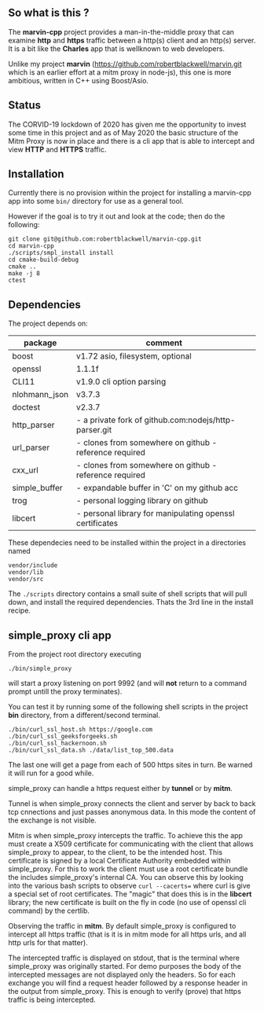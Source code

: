 ## So what is this ?
The __marvin-cpp__ project provides a man-in-the-middle proxy that can examine __http__ and __https__ traffic between a http(s) client and an http(s) server. It is a bit like the __Charles__  app that is wellknown to web developers.

Unlike my project __marvin__ (https://github.com/robertblackwell/marvin.git  which is an earlier effort at a mitm proxy in node-js), this one is more ambitious, written in C++ using Boost/Asio.

## Status

The CORVID-19 lockdown of 2020 has given me the opportunity to invest some time in this project and as of May 2020 the basic structure of the Mitm Proxy is now in place and there is a cli app that is able to intercept and view __HTTP__ and __HTTPS__ traffic. 

## Installation

Currently there is no provision within the project for installing a marvin-cpp app into some `bin/` directory for use as a general tool.

However if the goal is to try it out and look at the code; then do the following:

```
git clone git@github.com:robertblackwell/marvin-cpp.git
cd marvin-cpp
./scripts/smpl_install install
cd cmake-build-debug
cmake ..
make -j 8
ctest
```

## Dependencies
The project depends on:

| package | comment |
|--------------|--------------------|
| boost | v1.72 asio, filesystem, optional |
| openssl | 1.1.1f |
| CLI11 | v1.9.0 cli option parsing|
| nlohmann_json | v3.7.3 |
| doctest | v2.3.7 |
| http_parser | - a private fork of github.com:nodejs/http-parser.git|
|url_parser |- clones from somewhere on github - reference required|
|cxx_url |- clones from somewhere on github - reference required|
|simple_buffer |- expandable buffer in 'C' on my github acc|
|trog |- personal logging library on github|
|libcert |- personal library for manipulating openssl certificates|

These dependecies need to be installed within the project in a directories named

```
vendor/include
vendor/lib
vendor/src
```
The `./scripts` directory contains a small suite of shell scripts that will pull down, and install the required dependencies. Thats the 3rd line in the install recipe.

## simple_proxy cli app

From the project root directory executing
```
./bin/simple_proxy
```
will start a proxy listening on port 9992 (and will __not__ return to a command prompt untill the proxy terminates).

You can test it by running some of the following shell scripts in the project __bin__ directory, from a different/second terminal.

```
./bin/curl_ssl_host.sh https://google.com
./bin/curl_ssl_geeksforgeeks.sh
./bin/curl_ssl_hackernoon.sh
./bin/curl_ssl_data.sh ./data/list_top_500.data
```
The last one will get a page from each of 500 https sites in turn. Be warned it will run for a good while.

simple_proxy can handle a https request either by __tunnel__ or by __mitm__.

Tunnel is when simple_proxy connects the client and server by back to back tcp cnnections and just passes anonymous data. In this mode the content of the exchange is not visible.

Mitm is when simple_proxy intercepts the traffic. To achieve this the app must create a X509 certificate for communicating with the client that allows simple_proxy to appear, to the client, to be the intended host. This certificate is signed by a local Certificate Authority embedded within simple_proxy. For this to work the client must use a root certificate bundle the includes simple_proxy's internal CA. You can observe this by looking into the various bash scripts to observe `curl --cacerts=` where curl is give a special set of root certificates. The "magic" that does this is in the __libcert__ library; the new certificate is built on the fly in code (no use of openssl cli command) by the certlib. 

Observing the traffic in __mitm__. By default simple_proxy is configured to intercept all https traffic (that is it is in mitm mode for all https urls,
and all http urls for that matter). 

The intercepted traffic is displayed on stdout, that is the terminal where simple_proxy was originally started. For demo purposes the body of the intercepted messages are not displayed only the headers. So for each exchange you will find a request header followed by a response header in the output from simple_proxy. This is enough to verify (prove) that https traffic is being intercepted.





